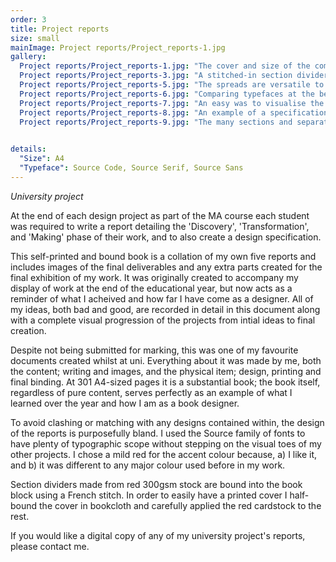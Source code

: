 ```yaml
---
order: 3
title: Project reports
size: small
mainImage: Project reports/Project_reports-1.jpg
gallery:
  Project reports/Project_reports-1.jpg: "The cover and size of the complete volume"
  Project reports/Project_reports-3.jpg: "A stitched-in section divider"
  Project reports/Project_reports-5.jpg: "The spreads are versatile to accomodate any images or information"
  Project reports/Project_reports-6.jpg: "Comparing typefaces at the begining of a project"
  Project reports/Project_reports-7.jpg: "An easy was to visualise the design process by comparing book sizes"
  Project reports/Project_reports-8.jpg: "An example of a specification displaying all the key layout information"
  Project reports/Project_reports-9.jpg: "The many sections and separate dividers can easily be seen up-close"

 
details:
  "Size": A4
  "Typeface": Source Code, Source Serif, Source Sans 
---
```


_University project_

At the end of each design project as part of the MA course each student was required to write a report detailing the 'Discovery', 'Transformation', and 'Making' phase of their work, and to also create a design specification.

This self-printed and bound book is a collation of my own five reports and includes images of the final deliverables and any extra parts created for the final exhibition of my work. It was originally created to accompany my display of work at the end of the educational year, but now acts as a reminder of what I acheived and how far I have come as a designer. All of my ideas, both bad and good, are recorded in detail in this document along with a complete visual progression of the projects from intial ideas to final creation.

Despite not being submitted for marking, this was one of my favourite documents created whilst at uni. Everything about it was made by me, both the content; writing and images, and the physical item; design, printing and final binding. At 301 A4-sized pages it is a substantial book; the book itself, regardless of pure content, serves perfectly as an example of what I learned over the year and how I am as a book designer.

To avoid clashing or matching with any designs contained within, the design of the reports is purposefully bland. I used the Source family of fonts to have plenty of typographic scope without stepping on the visual toes of my other projects. I chose a mild red for the accent colour because, a) I like it, and b) it was different to any major colour used before in my work.

Section dividers made from red 300gsm stock are bound into the book block using a French stitch. In order to easily have a printed cover I half-bound the cover in bookcloth and carefully applied the red cardstock to the rest.

If you would like a digital copy of any of my university project's reports, please contact me.